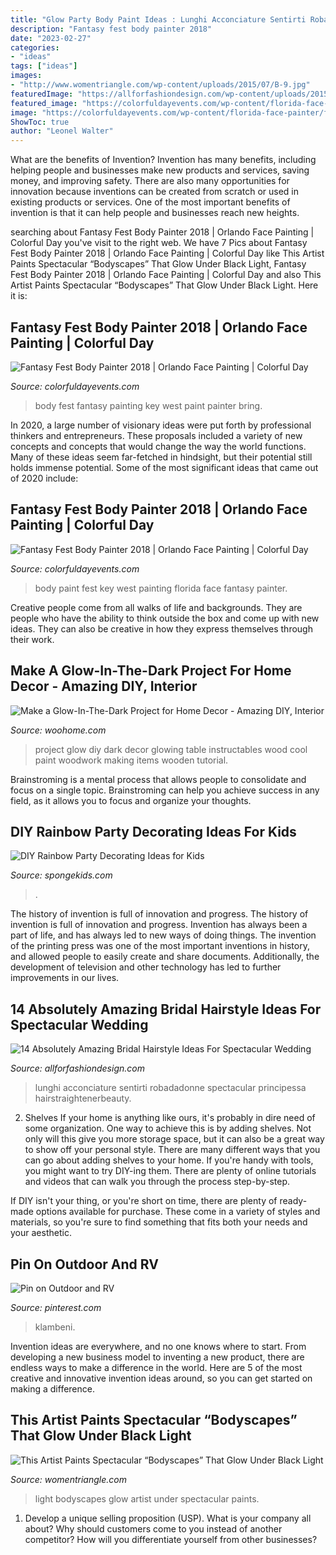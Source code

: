 ```yaml
---
title: "Glow Party Body Paint Ideas : Lunghi Acconciature Sentirti Robadadonne Spectacular Principessa Hairstraightenerbeauty"
description: "Fantasy fest body painter 2018"
date: "2023-02-27"
categories:
- "ideas"
tags: ["ideas"]
images:
- "http://www.womentriangle.com/wp-content/uploads/2015/07/B-9.jpg"
featuredImage: "https://allforfashiondesign.com/wp-content/uploads/2015/04/ak-12.jpg"
featured_image: "https://colorfuldayevents.com/wp-content/florida-face-painter/fantasy-fest/cache/edc-orlando-body-painting-chela-waterfield.jpg-nggid03484-ngg0dyn-210x350x100-00f0w010c011r110f110r010t010.jpg"
image: "https://colorfuldayevents.com/wp-content/florida-face-painter/fantasy-fest/body-paint-key-west.jpg"
ShowToc: true
author: "Leonel Walter"
---
```



What are the benefits of Invention?
Invention has many benefits, including helping people and businesses make new products and services, saving money, and improving safety. There are also many opportunities for innovation because inventions can be created from scratch or used in existing products or services. One of the most important benefits of invention is that it can help people and businesses reach new heights.

	

		
searching about Fantasy Fest Body Painter 2018 | Orlando Face Painting | Colorful Day you've visit to the right web. We have 7 Pics about Fantasy Fest Body Painter 2018 | Orlando Face Painting | Colorful Day like This Artist Paints Spectacular “Bodyscapes” That Glow Under Black Light, Fantasy Fest Body Painter 2018 | Orlando Face Painting | Colorful Day and also This Artist Paints Spectacular “Bodyscapes” That Glow Under Black Light. Here it is:
		
    
## Fantasy Fest Body Painter 2018 | Orlando Face Painting | Colorful Day

<img loading=lazy src="https://colorfuldayevents.com/wp-content/florida-face-painter/fantasy-fest/cache/edc-orlando-body-painting-chela-waterfield.jpg-nggid03484-ngg0dyn-210x350x100-00f0w010c011r110f110r010t010.jpg" onerror="this.onerror=null;this.src='https://tse4.mm.bing.net/th?id=OIP.akNCESorbwT2RNpQYzj4fgAAAA&amp;pid=15.1';" alt="Fantasy Fest Body Painter 2018 | Orlando Face Painting | Colorful Day">

_Source: colorfuldayevents.com_

>body fest fantasy painting key west paint painter bring. 

	

In 2020, a large number of visionary ideas were put forth by professional thinkers and entrepreneurs. These proposals included a variety of new concepts and concepts that would change the way the world functions. Many of these ideas seem far-fetched in hindsight, but their potential still holds immense potential. Some of the most significant ideas that came out of 2020 include: 

    
## Fantasy Fest Body Painter 2018 | Orlando Face Painting | Colorful Day

<img loading=lazy src="https://colorfuldayevents.com/wp-content/florida-face-painter/fantasy-fest/body-paint-key-west.jpg" onerror="this.onerror=null;this.src='https://tse1.mm.bing.net/th?id=OIP.5TUIKkI5wpT4datFH1u5lQAAAA&amp;pid=15.1';" alt="Fantasy Fest Body Painter 2018 | Orlando Face Painting | Colorful Day">

_Source: colorfuldayevents.com_

>body paint fest key west painting florida face fantasy painter. 

	

Creative people come from all walks of life and backgrounds. They are people who have the ability to think outside the box and come up with new ideas. They can also be creative in how they express themselves through their work.

    
## Make A Glow-In-The-Dark Project For Home Decor - Amazing DIY, Interior

<img loading=lazy src="http://www.woohome.com/wp-content/uploads/2016/10/make-a-glowing-home-decor-project-6.jpg" onerror="this.onerror=null;this.src='https://tse2.mm.bing.net/th?id=OIP.5HWhvMi2dc3W7nF5QPApUAHaRt&amp;pid=15.1';" alt="Make a Glow-In-The-Dark Project for Home Decor - Amazing DIY, Interior">

_Source: woohome.com_

>project glow diy dark decor glowing table instructables wood cool paint woodwork making items wooden tutorial. 

	

Brainstroming is a mental process that allows people to consolidate and focus on a single topic. Brainstroming can help you achieve success in any field, as it allows you to focus and organize your thoughts.

    
## DIY Rainbow Party Decorating Ideas For Kids

<img loading=lazy src="https://spongekids.com/wp-content/uploads/2014/11/diy-rainbow-party-decorating-ideas/5-rainbow-table-decor.jpg" onerror="this.onerror=null;this.src='https://tse4.mm.bing.net/th?id=OIP.nMuxdESfSZj1uaUReL2v-AHaLI&amp;pid=15.1';" alt="DIY Rainbow Party Decorating Ideas for Kids">

_Source: spongekids.com_

>. 

	

The history of invention is full of innovation and progress.
The history of invention is full of innovation and progress. Invention has always been a part of life, and has always led to new ways of doing things. The invention of the printing press was one of the most important inventions in history, and allowed people to easily create and share documents. Additionally, the development of television and other technology has led to further improvements in our lives.

    
## 14 Absolutely Amazing Bridal Hairstyle Ideas For Spectacular Wedding

<img loading=lazy src="https://allforfashiondesign.com/wp-content/uploads/2015/04/ak-12.jpg" onerror="this.onerror=null;this.src='https://tse3.mm.bing.net/th?id=OIP.I3JV_yykTrOxoC5_EkjBmgHaLl&amp;pid=15.1';" alt="14 Absolutely Amazing Bridal Hairstyle Ideas For Spectacular Wedding">

_Source: allforfashiondesign.com_

>lunghi acconciature sentirti robadadonne spectacular principessa hairstraightenerbeauty. 

	

2. Shelves
If your home is anything like ours, it's probably in dire need of some organization. One way to achieve this is by adding shelves. Not only will this give you more storage space, but it can also be a great way to show off your personal style.
There are many different ways that you can go about adding shelves to your home. If you're handy with tools, you might want to try DIY-ing them. There are plenty of online tutorials and videos that can walk you through the process step-by-step.

If DIY isn't your thing, or you're short on time, there are plenty of ready-made options available for purchase. These come in a variety of styles and materials, so you're sure to find something that fits both your needs and your aesthetic.

    
## Pin On Outdoor And RV

<img loading=lazy src="https://i.pinimg.com/736x/31/3d/ff/313dff298551a250681d14fe849bf556.jpg" onerror="this.onerror=null;this.src='https://tse1.mm.bing.net/th?id=OIP.w0mzQCR2Ixfir_yj5ZUJegHaLG&amp;pid=15.1';" alt="Pin on Outdoor and RV">

_Source: pinterest.com_

>klambeni. 

	

Invention ideas are everywhere, and no one knows where to start. From developing a new business model to inventing a new product, there are endless ways to make a difference in the world. Here are 5 of the most creative and innovative invention ideas around, so you can get started on making a difference.

    
## This Artist Paints Spectacular “Bodyscapes” That Glow Under Black Light

<img loading=lazy src="http://www.womentriangle.com/wp-content/uploads/2015/07/B-9.jpg" onerror="this.onerror=null;this.src='https://tse3.mm.bing.net/th?id=OIP.c6JdJgGP3RF_3KYsLrFKDwHaLG&amp;pid=15.1';" alt="This Artist Paints Spectacular “Bodyscapes” That Glow Under Black Light">

_Source: womentriangle.com_

>light bodyscapes glow artist under spectacular paints. 

	

1. Develop a unique selling proposition (USP). What is your company all about? Why should customers come to you instead of another competitor? How will you differentiate yourself from other businesses? 

